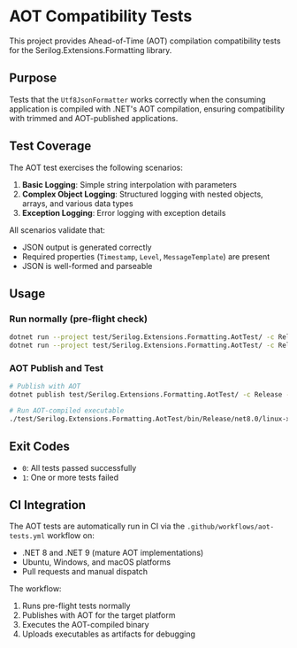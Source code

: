 # AOT Compatibility Tests

This project provides Ahead-of-Time (AOT) compilation compatibility tests for the Serilog.Extensions.Formatting library.

## Purpose

Tests that the `Utf8JsonFormatter` works correctly when the consuming application is compiled with .NET's AOT compilation, ensuring compatibility with trimmed and AOT-published applications.

## Test Coverage

The AOT test exercises the following scenarios:

1. **Basic Logging**: Simple string interpolation with parameters
2. **Complex Object Logging**: Structured logging with nested objects, arrays, and various data types
3. **Exception Logging**: Error logging with exception details

All scenarios validate that:

- JSON output is generated correctly
- Required properties (`Timestamp`, `Level`, `MessageTemplate`) are present
- JSON is well-formed and parseable

## Usage

### Run normally (pre-flight check)

```bash
dotnet run --project test/Serilog.Extensions.Formatting.AotTest/ -c Release -f net8.0
dotnet run --project test/Serilog.Extensions.Formatting.AotTest/ -c Release -f net9.0
```

### AOT Publish and Test

```bash
# Publish with AOT
dotnet publish test/Serilog.Extensions.Formatting.AotTest/ -c Release -f net8.0 -r linux-x64 --self-contained

# Run AOT-compiled executable
./test/Serilog.Extensions.Formatting.AotTest/bin/Release/net8.0/linux-x64/publish/Serilog.Extensions.Formatting.AotTest
```

## Exit Codes

- `0`: All tests passed successfully
- `1`: One or more tests failed

## CI Integration

The AOT tests are automatically run in CI via the `.github/workflows/aot-tests.yml` workflow on:

- .NET 8 and .NET 9 (mature AOT implementations)
- Ubuntu, Windows, and macOS platforms
- Pull requests and manual dispatch

The workflow:

1. Runs pre-flight tests normally
2. Publishes with AOT for the target platform
3. Executes the AOT-compiled binary
4. Uploads executables as artifacts for debugging